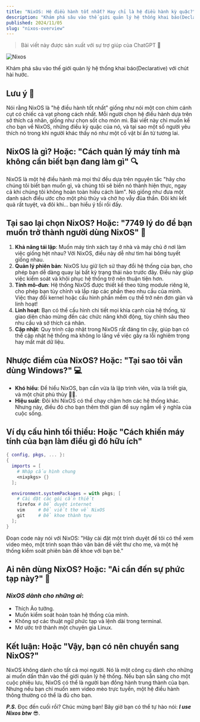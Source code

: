 ```yaml
---
title: "NixOS: Hệ điều hành tốt nhất? Hay chỉ là hệ điều hành kỳ quặc?"
description: "Khám phá sâu vào thế giới quản lý hệ thống khai báo(Declarative) với chút hài hước"
published: 2024/11/05
slug: "nixos-overview"
---
```


> Bài viết này được sản xuất với sự trợ giúp của ChatGPT 🤖

![Nixos](/articles/nixos-overview.png)

Khám phá sâu vào thế giới quản lý hệ thống khai báo(Declarative) với chút hài hước.

## Lưu ý 🛑

Nói rằng NixOS là "hệ điều hành tốt nhất" giống như nói một con chim cánh cụt có chiếc cà vạt phong cách nhất. Mỗi người chọn hệ điều hành dựa trên sở thích cá nhân, giống như chọn sốt cho món mì. Bài viết này chỉ muốn kể cho bạn về NixOS, những điều kỳ quặc của nó, và tại sao một số người yêu thích nó trong khi người khác thấy nó như một cổ vật bí ẩn từ tương lai.

## NixOS là gì? Hoặc: "Cách quản lý máy tính mà không cần biết bạn đang làm gì" 🔍

NixOS là một hệ điều hành mà mọi thứ đều dựa trên nguyên tắc "hãy cho chúng tôi biết bạn muốn gì, và chúng tôi sẽ biến nó thành hiện thực, ngay cả khi chúng tôi không hoàn toàn hiểu cách làm". Nó giống như đưa một danh sách điều ước cho một phù thủy và chờ họ vẫy đũa thần. Đôi khi kết quả rất tuyệt, và đôi khi... bạn hiểu ý tồi rồi đấy.

## Tại sao lại chọn NixOS? Hoặc: "7749 lý do để bạn muốn trở thành người dùng NixOS" 🎉

1. **Khả năng tái lập**: Muốn máy tính xách tay ở nhà và máy chủ ở nơi làm việc giống hệt nhau? Với NixOS, điều này dễ như tìm hai bông tuyết giống nhau.
2. **Quản lý phiên bản**: NixOS lưu giữ lịch sử thay đổi hệ thống của bạn, cho phép bạn dễ dàng quay lại bất kỳ trạng thái nào trước đây. Điều này giúp việc kiểm soát và khôi phục hệ thống trở nên thuận tiện hơn.
3. **Tính mô-đun**: Hệ thống NixOS được thiết kế theo từng module riêng lẻ, cho phép bạn tùy chỉnh và lắp ráp các phần theo nhu cầu của mình. Việc thay đổi kernel hoặc cấu hình phần mềm cụ thể trở nên đơn giản và linh hoạt!
4. **Linh hoạt**: Bạn có thể cấu hình chi tiết mọi khía cạnh của hệ thống, từ giao diện chào mừng đến các chức năng khởi động, tùy chỉnh sâu theo nhu cầu và sở thích cá nhân.
5. **Cập nhật**: Quy trình cập nhật trong NixOS rất đáng tin cậy, giúp bạn có thể cập nhật hệ thống mà không lo lắng về việc gây ra lỗi nghiêm trọng hay mất mát dữ liệu.

## Nhược điểm của NixOS? Hoặc: "Tại sao tôi vẫn dùng Windows?" 💻

-   **Khó hiểu**: Để hiểu NixOS, bạn cần vừa là lập trình viên, vừa là triết gia, và một chút phù thủy 🧙‍♂️.
-   **Hiệu suất**: Đôi khi NixOS có thể chạy chậm hơn các hệ thống khác. Nhưng này, điều đó cho bạn thêm thời gian để suy ngẫm về ý nghĩa của cuộc sống.

## Ví dụ cấu hình tối thiểu: Hoặc "Cách khiến máy tính của bạn làm điều gì đó hữu ích"

```nix
{ config, pkgs, ... }:
{
  imports = [
    # Nhập cấu hình chung
    <nixpkgs> {}
  ];

  environment.systemPackages = with pkgs; [
    # Cài đặt các gói cần thiết
    firefox # Để duyệt internet
    vim     # Để viết thơ về NixOS
    git     # Để khoe thành tựu
  ];
}
```

Đoạn code này nói với NixOS: "Hãy cài đặt một trình duyệt để tôi có thể xem video mèo, một trình soạn thảo văn bản để viết thư cho mẹ, và một hệ thống kiểm soát phiên bản để khoe với bạn bè."

## Ai nên dùng NixOS? Hoặc: "Ai cần đến sự phức tạp này?" 🤔

### _NixOS dành cho những ai_:

-   Thích Ảo tưởng.
-   Muốn kiểm soát hoàn toàn hệ thống của mình.
-   Không sợ các thuật ngữ phức tạp và lệnh dài trong terminal.
-   Mơ ước trở thành một chuyên gia Linux.

## Kết luận: Hoặc "Vậy, bạn có nên chuyển sang NixOS?"

NixOS không dành cho tất cả mọi người. Nó là một công cụ dành cho những ai muốn dấn thân vào thế giới quản lý hệ thống. Nếu bạn sẵn sàng cho một cuộc phiêu lưu, NixOS có thể là người bạn đồng hành trung thành của bạn. Nhưng nếu bạn chỉ muốn xem video mèo trực tuyến, một hệ điều hành thông thường có thể là đủ cho bạn.

**_P.S._** Đọc đến cuối rồi? Chúc mừng bạn! Bây giờ bạn có thể tự hào nói: **_I use Nixos btw_** 😎.
